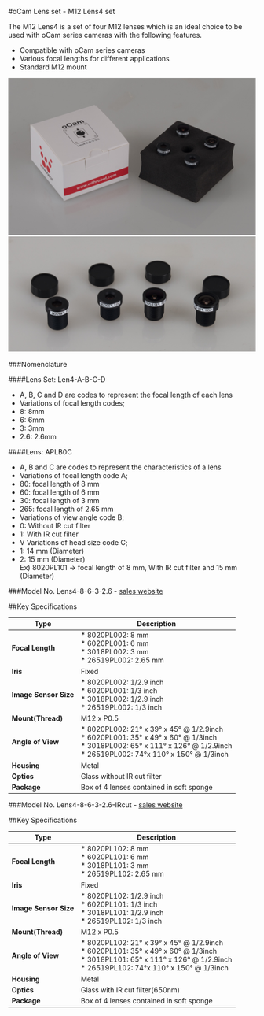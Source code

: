 #oCam Lens set - M12 Lens4 set

The M12 Lens4 is a set of four M12 lenses which is an ideal choice to be used with oCam series cameras with the following features.

* Compatible with oCam series cameras
* Various focal lengths for different applications
* Standard M12 mount

![ScreenShot](../../images/Lens4_set.jpg)
![ScreenShot](../../images/Lens4-8-6-3-2.6.jpg)

###Nomenclature

####Lens Set: Len4-A-B-C-D
* A, B, C and D are codes to represent the focal length of each lens
* Variations of focal length codes;</br>
 * 8: 8mm
 * 6: 6mm
 * 3: 3mm
 * 2.6: 2.6mm

####Lens: APLB0C
* A, B and C are codes to represent the characteristics of a lens
* Variations of focal length code A;
 * 80: focal length of 8 mm
 * 60: focal length of 6 mm
 * 30: focal length of 3 mm
 * 265: focal length of 2.65 mm
* Variations of view angle code B;
 * 0: Without IR cut filter
 * 1: With IR cut filter
* V Variations of head size code C;
 * 1: 14 mm (Diameter)
 * 2: 15 mm (Diameter)</br>
Ex) 8020PL101 -> focal length of 8 mm, With IR cut filter and 15 mm (Diameter)

###Model No. Lens4-8-6-3-2.6 - [sales website](http://www.hardkernel.com/main/products/prdt_info.php?g_code=G147305973926)

##Key Specifications

Type | Description |
------|------|
**Focal Length** | * 8020PL002: 8 mm</br> * 6020PL001: 6 mm</br> * 3018PL002: 3 mm</br> * 26519PL002: 2.65 mm</br> |
**Iris** | Fixed |
**Image Sensor Size** | * 8020PL002: 1/2.9 inch</br> * 6020PL001: 1/3 inch</br> * 3018PL002: 1/2.9 inch</br> * 26519PL002: 1/3 inch</br> |
**Mount(Thread)** | M12 x P0.5 | 
**Angle of View** | * 8020PL002: 21° x 39° x 45° @ 1/2.9inch</br> * 6020PL001: 35° x 49° x 60° @ 1/3inch</br> * 3018PL002: 65° x 111° x 126° @ 1/2.9inch</br> * 26519PL002: 74°x 110° x 150° @ 1/3inch</br> | 
**Housing** | Metal | 
**Optics** | Glass without IR cut filter |
**Package** | Box of 4 lenses contained in soft sponge |

###Model No. Lens4-8-6-3-2.6-IRcut - [sales website](http://www.hardkernel.com/main/products/prdt_info.php?g_code=G147305973926)

##Key Specifications

Type | Description |
------|------|
**Focal Length** | * 8020PL102: 8 mm</br> * 6020PL101: 6 mm</br> * 3018PL101: 3 mm</br> * 26519PL102: 2.65 mm</br> |
**Iris** | Fixed |
**Image Sensor Size** | * 8020PL102: 1/2.9 inch</br> * 6020PL101: 1/3 inch</br> * 3018PL101: 1/2.9 inch</br> * 26519PL102: 1/3 inch</br> |
**Mount(Thread)** | M12 x P0.5 | 
**Angle of View** | * 8020PL102: 21° x 39° x 45° @ 1/2.9inch</br> * 6020PL101: 35° x 49° x 60° @ 1/3inch</br> * 3018PL101: 65° x 111° x 126° @ 1/2.9inch</br> * 26519PL102: 74°x 110° x 150° @ 1/3inch</br> | 
**Housing** | Metal | 
**Optics** | Glass with IR cut filter(650nm) |
**Package** | Box of 4 lenses contained in soft sponge |



